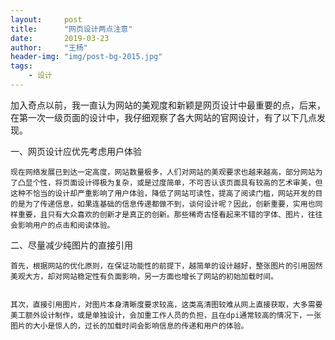 ```yaml
---
layout:     post
title:      "网页设计两点注意"
date:       2019-03-23
author:     "王杨"
header-img: "img/post-bg-2015.jpg"
tags:
    - 设计
---
```



  加入奇点以前，我一直认为网站的美观度和新颖是网页设计中最重要的点，后来，在第一次一级页面的设计中，我仔细观察了各大网站的官网设计，有了以下几点发现。  


一、网页设计应优先考虑用户体验  


    现在网络发展已到达一定高度，网站数量极多，人们对网站的美观要求也越来越高，部分网站为了凸显个性，将页面设计得极为复杂，或是过度简单，不可否认该页面具有较高的艺术审美，但这种不恰当的设计却严重影响了用户体验，降低了网站可读性，提高了阅读门槛，网站开发的目的是为了传递信息，如果连基础的信息传递都做不到，谈何设计呢？因此，创新重要，实用也同样重要，且只有大众喜欢的创新才是真正的创新。那些稀奇古怪看起来不错的字体、图片，往往会影响用户的点击和阅读体验。  


二、尽量减少纯图片的直接引用  


    首先，根据网站的优化原则，在保证功能性的前提下，越简单的设计越好，整张图片的引用固然美观大方，却对网站稳定性有负面影响，另一方面也增长了网站的初始加载时间。  


    其次，直接引用图片，对图片本身清晰度要求较高，这类高清图较难从网上直接获取，大多需要美工额外设计制作，或是单独设计，会加重工作人员的负担，且在dpi通常较高的情况下，一张图片的大小是惊人的，过长的加载时间会影响信息的传递和用户的体验。
